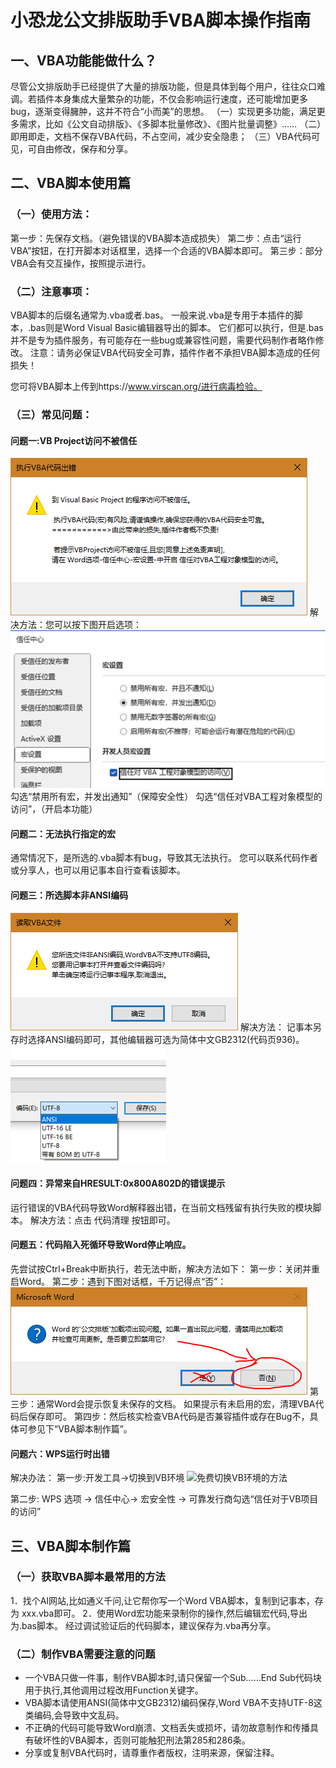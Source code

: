 # 小恐龙公文排版助手VBA脚本操作指南

## 一、VBA功能能做什么？

尽管公文排版助手已经提供了大量的排版功能，但是具体到每个用户，往往众口难调。若插件本身集成大量繁杂的功能，不仅会影响运行速度，还可能增加更多bug，逐渐变得臃肿，这并不符合“小而美”的思想。
（一）实现更多功能，满足更多需求，比如《公文自动排版》、《多脚本批量修改》、《图片批量调整》……
（二）即用即走，文档不保存VBA代码，不占空间，减少安全隐患；
（三）VBA代码可见，可自由修改，保存和分享。

## 二、VBA脚本使用篇
### （一）使用方法：
第一步：先保存文档。（避免错误的VBA脚本造成损失）
第二步：点击“运行VBA”按钮，在打开脚本对话框里，选择一个合适的VBA脚本即可。
第三步：部分VBA会有交互操作，按照提示进行。

### （二）注意事项：
VBA脚本的后缀名通常为.vba或者.bas。
一般来说.vba是专用于本插件的脚本，.bas则是Word Visual Basic编辑器导出的脚本。
它们都可以执行，但是.bas并不是专为插件服务，有可能存在一些bug或兼容性问题，需要代码制作者略作修改。
注意：请务必保证VBA代码安全可靠，插件作者不承担VBA脚本造成的任何损失！

您可将VBA脚本上传到https://www.virscan.org/进行病毒检验。
 
### （三）常见问题：
#### 问题一:VB Project访问不被信任
![q1](img/q1.png)
解决方法：您可以按下图开启选项：
![a1](img/a1.png)
勾选“禁用所有宏，并发出通知”（保障安全性）
勾选“信任对VBA工程对象模型的访问”，（开启本功能）
 
#### 问题二：无法执行指定的宏
通常情况下，是所选的.vba脚本有bug，导致其无法执行。
您可以联系代码作者或分享人，也可以用记事本自行查看该脚本。

#### 问题三：所选脚本非ANSI编码
![q3](img/q3.png)
解决方法：
记事本另存时选择ANSI编码即可，其他编辑器可选为简体中文GB2312(代码页936)。
![a3](img/a3.png)

#### 问题四：异常来自HRESULT:0x800A802D的错误提示
运行错误的VBA代码导致Word解释器出错，在当前文档残留有执行失败的模块脚本。
解决方法：点击 代码清理 按钮即可。

#### 问题五：代码陷入死循环导致Word停止响应。
先尝试按Ctrl+Break中断执行，若无法中断，解决方法如下：
第一步：关闭并重启Word。
第二步：遇到下图对话框，千万记得点“否”：
![q5](img/q5.png)
第三步：通常Word会提示恢复未保存的文档。
如果提示有未启用的宏，清理VBA代码后保存即可。
第四步：然后核实检查VBA代码是否兼容插件或存在Bug不，具体可参见下“VBA脚本制作篇”。

#### 问题六：WPS运行时出错

解决办法：
第一步:开发工具->切换到VB环境 
![免费切换VB环境的方法](https://www.bilibili.com/video/BV19y4y1X7DE/)
 
第二步: WPS 选项 -> 信任中心-> 宏安全性 -> 可靠发行商勾选“信任对于VB项目的访问” 

## 三、VBA脚本制作篇
### （一）获取VBA脚本最常用的方法
1．找个AI网站,比如通义千问,让它帮你写一个Word VBA脚本，复制到记事本，存为 xxx.vba即可。
2．使用Word宏功能来录制你的操作,然后编辑宏代码,导出为.bas脚本。
经过调试验证后的代码脚本，建议保存为.vba再分享。
### （二）制作VBA需要注意的问题
*	一个VBA只做一件事，制作VBA脚本时,请只保留一个Sub……End Sub代码块用于执行,其他调用过程改用Function关键字。
*	VBA脚本请使用ANSI(简体中文GB2312)编码保存,Word VBA不支持UTF-8这类编码,会导致中文乱码。
*	不正确的代码可能导致Word崩溃、文档丢失或损坏，请勿故意制作和传播具有破坏性的VBA脚本，否则可能触犯刑法第285和286条。
*	分享或复制VBA代码时，请尊重作者版权，注明来源，保留注释。

